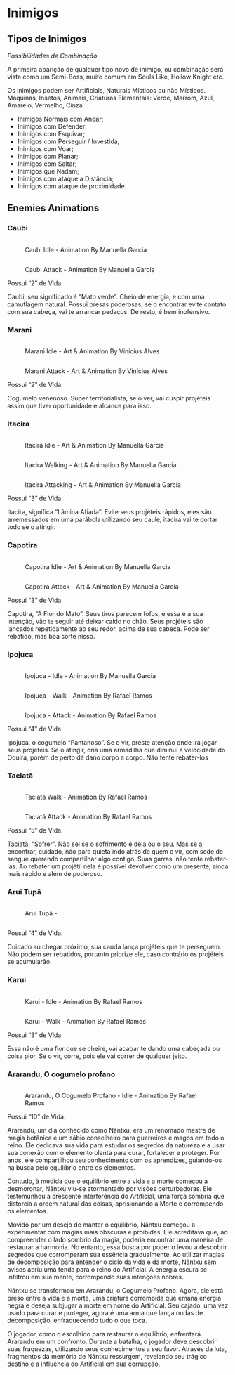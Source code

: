 # Inimigos

## Tipos de Inimigos

_Possibilidades de Combinação_

A primeira aparição de qualquer tipo novo de inimigo, ou combinação será vista como um Semi-Boss, muito comum em Souls Like, Hollow Knight etc.

Os inimigos podem ser Artificiais, Naturais Místicos ou não Místicos. Máquinas, Insetos, Animais, Criaturas Elementais: Verde, Marrom, Azul, Amarelo, Vermelho, Cinza.

* Inimigos Normais com Andar;
* Inimigos com Defender;
* Inimigos com Esquivar;
* Inimigos com Perseguir / Investida;
* Inimigos com Voar;
* Inimigos com Planar;
* Inimigos com Saltar;
* Inimigos que Nadam;
* Inimigos com ataque a Distância;
* Inimigos com ataque de proximidade.

## Enemies Animations

### Caubi

<div>

<figure><img src="../.gitbook/assets/CaubiIdle.gif" alt=""><figcaption><p>Caubi Idle  - Animation By Manuella Garcia</p></figcaption></figure>

 

<figure><img src="../.gitbook/assets/CaubiWalk.gif" alt=""><figcaption><p>Caubi Attack  - Animation By Manuella Garcia</p></figcaption></figure>

</div>

Possui “2” de Vida.&#x20;

Caubi, seu significado é “Mato verde”. Cheio de energia, e com uma camuflagem natural. Possui presas poderosas, se o encontrar evite contato com sua cabeça, vai te arrancar pedaços. De resto, é bem inofensivo.

### Marani

<div>

<figure><img src="../.gitbook/assets/CogumeloIdle.gif" alt=""><figcaption><p>Marani Idle  - Art &#x26; Animation By Vinícius Alves</p></figcaption></figure>

 

<figure><img src="../.gitbook/assets/CogumeloAtaque.gif" alt=""><figcaption><p>Marani Attack - Art &#x26; Animation By Vinícius Alves</p></figcaption></figure>

</div>

Possui “2” de Vida.&#x20;

Cogumelo venenoso. Super territorialista, se o ver, vai cuspir projéteis assim que tiver oportunidade e alcance para isso.

### Itacira

<div>

<figure><img src="../.gitbook/assets/ItaciraIdle.gif" alt=""><figcaption><p>Itacira Idle - Art &#x26; Animation By Manuella Garcia</p></figcaption></figure>

 

<figure><img src="../.gitbook/assets/ItaciraWalk.gif" alt=""><figcaption><p>Itacira Walking - Art &#x26; Animation By Manuella Garcia</p></figcaption></figure>

 

<figure><img src="../.gitbook/assets/ItaciraAtaque.gif" alt=""><figcaption><p>Itacira Attacking - Art &#x26; Animation By Manuella Garcia</p></figcaption></figure>

</div>

Possui “3” de Vida.&#x20;

Itacira, significa “Lâmina Afiada”. Evite seus projéteis rápidos, eles são arremessados em uma parábola utilizando seu caule, itacira vai te cortar todo se o atingir.

### Capotira

<div>

<figure><img src="../.gitbook/assets/CapotiraIdle.gif" alt=""><figcaption><p>Capotira Idle - Art &#x26; Animation By Manuella Garcia</p></figcaption></figure>

 

<figure><img src="../.gitbook/assets/CapotiraAtaque.gif" alt=""><figcaption><p>Capotira Attack - Art &#x26; Animation By Manuella Garcia</p></figcaption></figure>

</div>

Possui “3” de Vida.&#x20;

Capotira, “A Flor do Mato”. Seus tiros parecem fofos, e essa é a sua intenção, vão te seguir até deixar caído no chão. Seus projéteis são lançados repetidamente ao seu redor, acima de sua cabeça. Pode ser rebatido, mas boa sorte nisso.

### Ipojuca

<div>

<figure><img src="../.gitbook/assets/CogumeloIdle (2).gif" alt=""><figcaption><p>Ipojuca - Idle - Animation By Manuella Garcia</p></figcaption></figure>

 

<figure><img src="../.gitbook/assets/CogumeloWalk (1).gif" alt=""><figcaption><p>Ipojuca - Walk - Animation By Rafael Ramos</p></figcaption></figure>

 

<figure><img src="../.gitbook/assets/CogumeloAtack2 (1).gif" alt=""><figcaption><p>Ipojuca - Attack - Animation By Rafael Ramos</p></figcaption></figure>

</div>

Possui “4” de Vida.&#x20;

Ipojuca, o cogumelo “Pantanoso”. Se o vir, preste atenção onde irá jogar seus projéteis. Se o atingir, cria uma armadilha que diminui a velocidade do Oquirá, porém de perto dá dano corpo a corpo. Não tente rebater-los

### Taciatã

<div>

<figure><img src="../.gitbook/assets/Walk (2).gif" alt=""><figcaption><p>Taciatã Walk - Animation By Rafael Ramos</p></figcaption></figure>

 

<figure><img src="../.gitbook/assets/TaciataAtaque.gif" alt=""><figcaption><p>Taciatã Attack - Animation By Rafael Ramos</p></figcaption></figure>

</div>

Possui “5” de Vida.&#x20;

Taciatã, “Sofrer”. Não sei se o sofrimento é dela ou o seu. Mas se a encontrar, cuidado, não para quieta indo atrás de quem o vir, com sede de sangue querendo compartilhar algo contigo. Suas garras, não tente rebater-las. Ao rebater um projétil nela é possível devolver como um presente, ainda mais rápido e além de poderoso.

### Arui Tupã

<div>

<figure><img src="../.gitbook/assets/pazzaro (1).gif" alt=""><figcaption><p>Arui Tupã - </p></figcaption></figure>

 

<figure><img src="../.gitbook/assets/Passaro_tail_attack (1).gif" alt=""><figcaption></figcaption></figure>

</div>

Possui “4” de Vida.&#x20;

Cuidado ao chegar próximo, sua cauda lança projéteis que te perseguem. Não podem ser rebatidos, portanto priorize ele, caso contrário os projéteis se acumularão.

### Karui

<div>

<figure><img src="../.gitbook/assets/KaruiIdlePS.gif" alt=""><figcaption><p>Karui - Idle - Animation By Rafael Ramos</p></figcaption></figure>

 

<figure><img src="../.gitbook/assets/KaruiWalkPS.gif" alt=""><figcaption><p>Karui - Walk - Animation By Rafael Ramos</p></figcaption></figure>

</div>

Possui “3” de Vida.&#x20;

Essa não é uma flor que se cheire, vai acabar te dando uma cabeçada ou coisa pior. Se o vir, corre, pois ele vai correr de qualquer jeito.

### Ararandu, O cogumelo profano

<figure><img src="../.gitbook/assets/CoguBossIdle.gif" alt=""><figcaption><p>Ararandu, O Cogumelo Profano - Idle - Animation By Rafael Ramos</p></figcaption></figure>

Possui “10” de Vida.&#x20;

Ararandu, um dia conhecido como Nãntxu, era um renomado mestre de magia botânica e um sábio conselheiro para guerreiros e magos em todo o reino. Ele dedicava sua vida para estudar os segredos da natureza e a usar sua conexão com o elemento planta para curar, fortalecer e proteger. Por anos, ele compartilhou seu conhecimento com os aprendizes, guiando-os na busca pelo equilíbrio entre os elementos.&#x20;

Contudo, à medida que o equilíbrio entre a vida e a morte começou a desmoronar, Nãntxu viu-se atormentado por visões perturbadoras. Ele testemunhou a crescente interferência do Artificial, uma força sombria que distorcia a ordem natural das coisas, aprisionando a Morte e corrompendo os elementos.&#x20;

Movido por um desejo de manter o equilíbrio, Nãntxu começou a experimentar com magias mais obscuras e proibidas. Ele acreditava que, ao compreender o lado sombrio da magia, poderia encontrar uma maneira de restaurar a harmonia. No entanto, essa busca por poder o levou a descobrir segredos que corromperam sua essência gradualmente. Ao utilizar magias de decomposição para entender o ciclo da vida e da morte, Nãntxu sem avisos abriu uma fenda para o reino do Artificial. A energia escura se infiltrou em sua mente, corrompendo suas intenções nobres.&#x20;

Nãntxu se transformou em Ararandu, o Cogumelo Profano. Agora, ele está preso entre a vida e a morte, uma criatura corrompida que emana energia negra e deseja subjugar a morte em nome do Artificial. Seu cajado, uma vez usado para curar e proteger, agora é uma arma que lança ondas de decomposição, enfraquecendo tudo o que toca.&#x20;

O jogador, como o escolhido para restaurar o equilíbrio, enfrentará Ararandu em um confronto. Durante a batalha, o jogador deve descobrir suas fraquezas, utilizando seus conhecimentos a seu favor. Através da luta, fragmentos da memória de Nãntxu ressurgem, revelando seu trágico destino e a influência do Artificial em sua corrupção.
